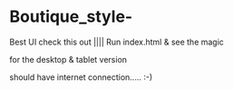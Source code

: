 # Boutique_style-
Best UI check this  out |||| Run index.html &amp; see the magic 

for the desktop & tablet version 

should have internet connection.....    :-)
